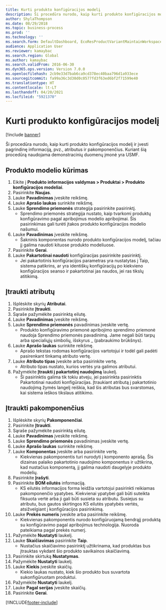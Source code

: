 ```yaml
---
title: Kurti produkto konfigūracijos modelį
description: Ši procedūra nurodo, kaip kurti produkto konfigūracijos modelį ir įvesti pagrindinę informaciją, pvz., atributus ir pakomponenčius.
author: ShylaThompson
ms.date: 08/29/2018
ms.topic: business-process
ms.prod: ''
ms.technology: ''
ms.search.form: DefaultDashboard, EcoResProductVariantMaintainWorkspace, PCProductConfigurationModelListPage, PCCreateProductConfigurationModel, PCProductConfigurationModelDetails, PCBOMLineDetails
audience: Application User
ms.reviewer: kamaybac
ms.search.region: Global
ms.author: kamaybac
ms.search.validFrom: 2016-06-30
ms.dyn365.ops.version: Version 7.0.0
ms.openlocfilehash: 2cb9e33d7bab6ca9cd378ec40baa796d1a933ece
ms.sourcegitcommit: fa99a36c3d30d0c0577fd3f63ed6bf2f71599e40
ms.translationtype: HT
ms.contentlocale: lt-LT
ms.lasthandoff: 04/20/2021
ms.locfileid: "5921370"
---
```

# <a name="create-a-product-configuration-model"></a>Kurti produkto konfigūracijos modelį

[!include [banner](../../includes/banner.md)]

Ši procedūra nurodo, kaip kurti produkto konfigūracijos modelį ir įvesti pagrindinę informaciją, pvz., atributus ir pakomponenčius. Kuriant šią procedūrą naudojama demonstracinių duomenų įmonė yra USMF.


## <a name="create-a-product-model"></a>Produkto modelio kūrimas

1. Eikite į **Produkto informacijos valdymas \> Produktai \> Produkto konfigūracijos modeliai**.
1. Pasirinkite **Naujas**.
1. Lauke **Pavadinimas** įveskite reikšmę.
1. Lauke **Aprašo laukas** surinkite reikšmę.
1. Lauke **Sprendimo priemonės** strategija pasirinkite pasirinktį.
    * Sprendimo priemonės strategija nustato, kaip tvarkomi produktų konfigūravimo pagal apribojimus modelio apribojimai. Šis pasirinkimas gali turėti įtakos produkto konfigūracijos modelio našumui.  
1. Lauke **Pavadinimas** įveskite reikšmę.
    * Šakninis komponentas nurodo produkto konfigūracijos modelį, tačiau jį galima naudoti kituose produkto modeliuose.  
1. Pasirinkite **Gerai**.
1. Lauke **Pakartotinai naudoti** konfigūracijas pasirinkite pasirinktį.
    * Jei pakartotinis konfigūracijos parametras yra nustatytas į Taip, sistema patikrins, ar yra identiškų konfigūracijų po kiekvieno konfigūracijos seanso ir pakartotinai jas naudos, jei ras tikslų atitikimą.  

## <a name="add-attributes"></a>Įtraukti atributų

1. Išplėskite skyrių **Atributai**.
2. Pasirinkite **Įtraukti**.
3. Sąraše pažymėkite pasirinktą eilutę.
4. Lauke **Pavadinimas** įveskite reikšmę.
5. Lauke **Sprendimo priemonės** pavadinimas įveskite vertę.
    * Produkto konfigūravimo priemonė apribojimo sprendimo priemonė naudoja Sprendimo priemonės pavadinimą. Jame negali būti tarpų arba specialiųjų simbolių, išskyrus _ (pabraukimo brūkšnys).  
6. Lauke **Aprašo laukas** surinkite reikšmę.
    * Aprašo tekstas rodomas konfigūracijos vartotojui ir todėl gali padėti pasirenkant tinkamą atributo vertę.  
7. Lauke **Atributo tipas** įveskite arba pasirinkite vertę.
    * Atributo tipas nustato, kurios vertės yra galimos atributui.  
8. Pažymėkite **Įtraukti į pakartotinį naudojimą** laukelį.
    * Ši pasirinktis galima tik tokiu atveju, jei pasirinkta pasirinktis Pakartotinai naudoti konfigūracijas. Įtraukiant atributą į pakartotinio naudojimą žymės langelį reiškia, kad šis atributas bus svarstomas, kai sistema ieškos tikslaus atitikimo.  

## <a name="add-subcomponents"></a>Įtraukti pakomponenčius

1. Išplėskite skyrių **Pakomponenčiai**.
2. Pasirinkite **Įtraukti**.
3. Sąraše pažymėkite pasirinktą eilutę.
4. Lauke **Pavadinimas** įveskite reikšmę.
5. Lauke **Sprendimo priemonės** pavadinimas įveskite vertę.
6. Lauke **Aprašo laukas** surinkite reikšmę.
7. Lauke **Komponentas** įveskite arba pasirinkite vertę.
    * Kiekvienas pakomponentis turi nurodyti į komponento aprašą. Šis dizainas palaiko pakartotinio naudojimo komponentus ir užtikrina, kad nustačius komponentą, jį galima naudoti daugelyje produkto modelių.  
8. Pasirinkite **Įrašyti**.
9. Pasirinkite **BOM eilutės** informaciją.
    * KS eilutės informacijos forma leidžia vartotojui pasirinkti reikiamas pakomponenčio ypatybes. Kiekvienai ypatybei gali būti suteikta fiksuota vertė arba ji gali būti susieta su atributu. Susiejus su atributu, bus gautos skirtingos KS eilutės ypatybės vertės, atsižvelgiant į konfigūracijos pasirinkimą.  
10. Lauke **Prekės numeris** įveskite arba pasirinkite reikšmę.
    * Kiekvienas pakomponentis nurodo konfigūruojamą bendrąjį produktą su konfigūravimo pagal apribojimus technologija. Nuoroda pateikiama pagal prekės numerį.  
11. Pažymėkite **Nustatyti** laukelį.
12. Lauke **Skaičiavimas** pasirinkite **Taip**.
    * Nustačius skaičiavimo pasirinktį užtikrinama, kad produktas bus įtrauktas vykdant šio produkto savikainos skaičiavimą.  
13. Pasirinkite skirtuką **Nustatymas**.
14. Pažymėkite **Nustatyti** laukelį.
15. Lauke **Kiekis** įveskite skaičių.
    * Kiekio laukas nustato, kiek šio produkto bus suvartota sukonfigūruotam produktui.  
16. Pažymėkite **Nustatyti** laukelį.
17. Lauke **Pagal serijas** įveskite skaičių.
18. Pasirinkite **Gerai**.



[!INCLUDE[footer-include](../../../includes/footer-banner.md)]